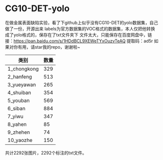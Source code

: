 # CG10-DET-yolo

在做金属表面缺陷实验，看了下github上似乎没有CG10-DET的yolo数据集，自己做了一份，开源出来
labels为官方数据集的VOC格式的数据集，本人仅把他转换成了yolo格式的，保存在了txt文件夹下
文件太大，只能保存在百度网盘中，链接：https://pan.baidu.com/s/1HDdBCL9XEWeTYxOuzvTeAQ 提取码：ad5r 
如果对你有用，请star我的repo，谢谢啦~


| 类别        | 数量 |
| ----------- | :--- |
| 1_chongkong | 329  |
| 2_hanfeng   | 513  |
| 3_yueyawan  | 265  |
| 4_shuiban   | 354  |
| 5_youban    | 569  |
| 6_siban     | 884  |
| 7_yiwu      | 347  |
| 8_yahen     | 85   |
| 9_zhehen    | 74   |
| 10_yaozhe   | 150  |

共计2292张图片，2292个标注的txt文件。
